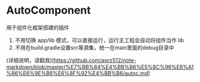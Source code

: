 # AutoComponent

用于组件化框架搭建的插件

1. 不用切换 app/lib 模式，可以直接运行，运行主工程会自动将组件当作 lib
2. 不用在build.gradle设置src等源集，统一在main里面的debug目录中

(详细说明，请戳我)[https://github.com/aprz512/note-markdown/blob/master/%E7%BB%84%E4%BB%B6%E5%8C%96%E6%A1%86%E6%9E%B6%E6%8F%92%E4%BB%B6/autoc.md]
